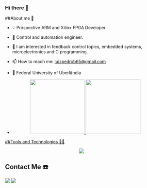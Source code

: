 ### Hi there 👋


##About me 💅
- 💡 Prospective ARM and Xilinx FPGA Developer.
- 🤖 Control and automation engineer.
- 🔋 I am interested in feedback control topics, embedded systems, microelectronics and C programming.
- 📫 How to reach me: luizpedrob65@gmail.com
- 📖 Federal University of Uberlândia

- <div align="center">
  <a href="https://github.com/luizpedrobt">
  <img height="180em" src="https://github-readme-stats.vercel.app/api?username=luizpedrobt&show_icons=true&theme=radical&include_all_commits=true&count_private=true"/>
  <img height="180em" src="https://github-readme-stats.vercel.app/api/top-langs/?username=luizpedrobt&layout=compact&langs_count=7&theme=radical"/>
</div>

##Tools and Technologies 🧑‍💻
<p align="center">
  <a href="https://skillicons.dev">
    <img src="https://skillicons.dev/icons?i=vscode,visualstudio,python,arduino,c,cs,cpp,autocad," />
  </a>
</p>

## Contact Me ☎️
<div>
  <a href = "mailto:luizpedrob65@gmail.com"><img src="https://img.shields.io/badge/-Gmail-%23333?style=for-the-badge&logo=gmail&logoColor=white" target="_blank"></a>
  <a href="https://www.linkedin.com/in/luiz-pedro-bittencourt-4319021b7/" target="_blank"><img src="https://img.shields.io/badge/-LinkedIn-%230077B5?style=for-the-badge&logo=linkedin&logoColor=white" target="_blank"></a>
 
</div>

